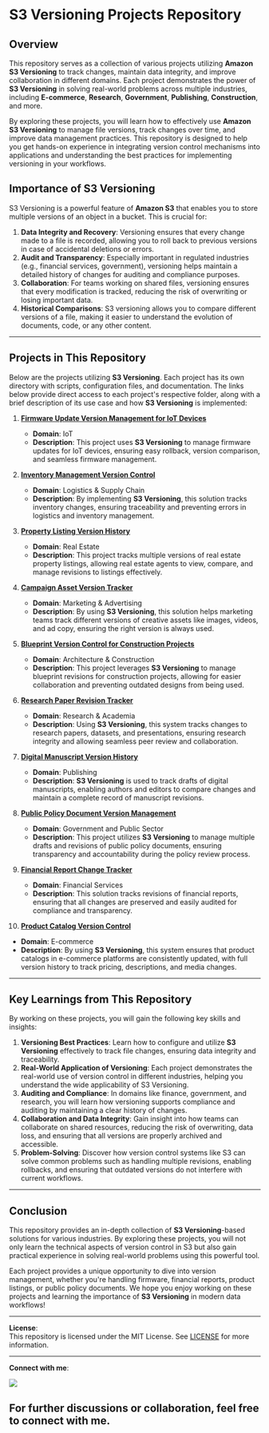 # **S3 Versioning Projects Repository**

## **Overview**

This repository serves as a collection of various projects utilizing **Amazon S3 Versioning** to track changes, maintain data integrity, and improve collaboration in different domains. Each project demonstrates the power of **S3 Versioning** in solving real-world problems across multiple industries, including **E-commerce**, **Research**, **Government**, **Publishing**, **Construction**, and more.

By exploring these projects, you will learn how to effectively use **Amazon S3 Versioning** to manage file versions, track changes over time, and improve data management practices. This repository is designed to help you get hands-on experience in integrating version control mechanisms into applications and understanding the best practices for implementing versioning in your workflows.

## **Importance of S3 Versioning**

S3 Versioning is a powerful feature of **Amazon S3** that enables you to store multiple versions of an object in a bucket. This is crucial for:

1. **Data Integrity and Recovery**: Versioning ensures that every change made to a file is recorded, allowing you to roll back to previous versions in case of accidental deletions or errors.
2. **Audit and Transparency**: Especially important in regulated industries (e.g., financial services, government), versioning helps maintain a detailed history of changes for auditing and compliance purposes.
3. **Collaboration**: For teams working on shared files, versioning ensures that every modification is tracked, reducing the risk of overwriting or losing important data.
4. **Historical Comparisons**: S3 versioning allows you to compare different versions of a file, making it easier to understand the evolution of documents, code, or any other content.

---

## **Projects in This Repository**

Below are the projects utilizing **S3 Versioning**. Each project has its own directory with scripts, configuration files, and documentation. The links below provide direct access to each project's respective folder, along with a brief description of its use case and how **S3 Versioning** is implemented:

1. **[Firmware Update Version Management for IoT Devices](https://github.com/praveennarasimmands/Firmware-Update-Version-Management-for-IoT-Devices-with-S3-Versioning)**
   - **Domain**: IoT  
   - **Description**: This project uses **S3 Versioning** to manage firmware updates for IoT devices, ensuring easy rollback, version comparison, and seamless firmware management.
   
2. **[Inventory Management Version Control](https://github.com/praveennarasimmands/Inventory-Management-Version-Control-with-S3-Versioning)**
   - **Domain**: Logistics & Supply Chain  
   - **Description**: By implementing **S3 Versioning**, this solution tracks inventory changes, ensuring traceability and preventing errors in logistics and inventory management.

3. **[Property Listing Version History](https://github.com/praveennarasimmands/Property-Listing-Version-History-with-S3-Versioning)**
   - **Domain**: Real Estate  
   - **Description**: This project tracks multiple versions of real estate property listings, allowing real estate agents to view, compare, and manage revisions to listings effectively.

4. **[Campaign Asset Version Tracker](https://github.com/praveennarasimmands/aws-campaign-asset-version-tracker)**
   - **Domain**: Marketing & Advertising  
   - **Description**: By using **S3 Versioning**, this solution helps marketing teams track different versions of creative assets like images, videos, and ad copy, ensuring the right version is always used.

5. **[Blueprint Version Control for Construction Projects](https://github.com/praveennarasimmands/aws-blueprint-version-control)**
   - **Domain**: Architecture & Construction  
   - **Description**: This project leverages **S3 Versioning** to manage blueprint revisions for construction projects, allowing for easier collaboration and preventing outdated designs from being used.

6. **[Research Paper Revision Tracker](https://github.com/praveennarasimmands/research-paper-revision-tracker)**
   - **Domain**: Research & Academia  
   - **Description**: Using **S3 Versioning**, this system tracks changes to research papers, datasets, and presentations, ensuring research integrity and allowing seamless peer review and collaboration.

7. **[Digital Manuscript Version History](https://github.com/praveennarasimmands/digital-manuscript-version-history)**
   - **Domain**: Publishing  
   - **Description**: **S3 Versioning** is used to track drafts of digital manuscripts, enabling authors and editors to compare changes and maintain a complete record of manuscript revisions.

8. **[Public Policy Document Version Management](https://github.com/praveennarasimmands/public-policy-document-version-management)**
   - **Domain**: Government and Public Sector  
   - **Description**: This project utilizes **S3 Versioning** to manage multiple drafts and revisions of public policy documents, ensuring transparency and accountability during the policy review process.

9. **[Financial Report Change Tracker](https://github.com/praveennarasimmands/financial-report-change-tracker)**
   - **Domain**: Financial Services  
   - **Description**: This solution tracks revisions of financial reports, ensuring that all changes are preserved and easily audited for compliance and transparency.

10. **[Product Catalog Version Control](https://github.com/praveennarasimmands/product-catalog-version-control)**
   - **Domain**: E-commerce  
   - **Description**: By using **S3 Versioning**, this system ensures that product catalogs in e-commerce platforms are consistently updated, with full version history to track pricing, descriptions, and media changes.

---

## **Key Learnings from This Repository**

By working on these projects, you will gain the following key skills and insights:

1. **Versioning Best Practices**: Learn how to configure and utilize **S3 Versioning** effectively to track file changes, ensuring data integrity and traceability.
2. **Real-World Application of Versioning**: Each project demonstrates the real-world use of version control in different industries, helping you understand the wide applicability of S3 Versioning.
3. **Auditing and Compliance**: In domains like finance, government, and research, you will learn how versioning supports compliance and auditing by maintaining a clear history of changes.
4. **Collaboration and Data Integrity**: Gain insight into how teams can collaborate on shared resources, reducing the risk of overwriting, data loss, and ensuring that all versions are properly archived and accessible.
5. **Problem-Solving**: Discover how version control systems like S3 can solve common problems such as handling multiple revisions, enabling rollbacks, and ensuring that outdated versions do not interfere with current workflows.

---

## **Conclusion**

This repository provides an in-depth collection of **S3 Versioning**-based solutions for various industries. By exploring these projects, you will not only learn the technical aspects of version control in S3 but also gain practical experience in solving real-world problems using this powerful tool.

Each project provides a unique opportunity to dive into version management, whether you're handling firmware, financial reports, product listings, or public policy documents. We hope you enjoy working on these projects and learning the importance of **S3 Versioning** in modern data workflows!

---

**License**:  
This repository is licensed under the MIT License. See [LICENSE](LICENSE) for more information.

---

**Connect with me**:  

[<img src="https://img.shields.io/badge/LinkedIn-0077B5?style=for-the-badge&logo=linkedin&logoColor=white" />](https://www.linkedin.com/in/praveennarasimman)

For further discussions or collaboration, feel free to connect with me.
---
